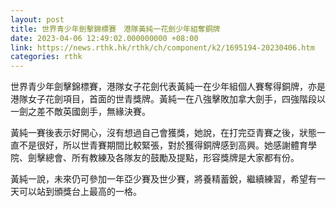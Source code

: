 ```yaml
---
layout: post
title: 世界青少年劍擊錦標賽　港隊黃純一花劍少年組奪銅牌
date: 2023-04-06 12:49:02.000000000 +08:00
link: https://news.rthk.hk/rthk/ch/component/k2/1695194-20230406.htm
categories: rthk
---
```


世界青少年劍擊錦標賽，港隊女子花劍代表黃純一在少年組個人賽奪得銅牌，亦是港隊女子花劍項目，首面的世青獎牌。黃純一在八強擊敗加拿大劍手，四強階段以一劍之差不敵英國劍手，無緣決賽。

黃純一賽後表示好開心，沒有想過自己會獲獎，她說，在打完亞青賽之後，狀態一直不是很好，所以世青賽期間比較緊張，對於獲得銅牌感到高興。她感謝體育學院、劍擊總會、所有教練及各隊友的鼓勵及提點，形容獎牌是大家都有份。

黃純一說，未來仍可參加一年亞少賽及世少賽，將養精蓄銳，繼續練習，希望有一天可以站到頒獎台上最高的一格。
